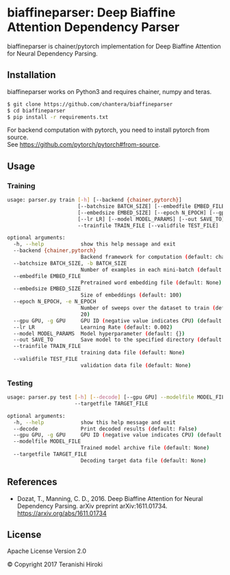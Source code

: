 # biaffineparser: Deep Biaffine Attention Dependency Parser

biaffineparser is chainer/pytorch implementation for Deep Biaffine Attention for Neural Dependency Parsing.

## Installation

biaffineparser works on Python3 and requires chainer, numpy and teras.

```sh
$ git clone https://github.com/chantera/biaffineparser
$ cd biaffineparser
$ pip install -r requirements.txt
```

For backend computation with pytorch, you need to install pytorch from source.  
See <https://github.com/pytorch/pytorch#from-source>.

## Usage

### Training

```sh
usage: parser.py train [-h] [--backend {chainer,pytorch}]
                       [--batchsize BATCH_SIZE] [--embedfile EMBED_FILE]
                       [--embedsize EMBED_SIZE] [--epoch N_EPOCH] [--gpu GPU]
                       [--lr LR] [--model MODEL_PARAMS] [--out SAVE_TO]
                       --trainfile TRAIN_FILE [--validfile TEST_FILE]

optional arguments:
  -h, --help            show this help message and exit
  --backend {chainer,pytorch}
                        Backend framework for computation (default: chainer)
  --batchsize BATCH_SIZE, -b BATCH_SIZE
                        Number of examples in each mini-batch (default: 32)
  --embedfile EMBED_FILE
                        Pretrained word embedding file (default: None)
  --embedsize EMBED_SIZE
                        Size of embeddings (default: 100)
  --epoch N_EPOCH, -e N_EPOCH
                        Number of sweeps over the dataset to train (default:
                        20)
  --gpu GPU, -g GPU     GPU ID (negative value indicates CPU) (default: -1)
  --lr LR               Learning Rate (default: 0.002)
  --model MODEL_PARAMS  Model hyperparameter (default: {})
  --out SAVE_TO         Save model to the specified directory (default: None)
  --trainfile TRAIN_FILE
                        training data file (default: None)
  --validfile TEST_FILE
                        validation data file (default: None)
```

### Testing

```sh
usage: parser.py test [-h] [--decode] [--gpu GPU] --modelfile MODEL_FILE
                      --targetfile TARGET_FILE

optional arguments:
  -h, --help            show this help message and exit
  --decode              Print decoded results (default: False)
  --gpu GPU, -g GPU     GPU ID (negative value indicates CPU) (default: -1)
  --modelfile MODEL_FILE
                        Trained model archive file (default: None)
  --targetfile TARGET_FILE
                        Decoding target data file (default: None)
```

## References

  - Dozat, T., Manning, C. D., 2016. Deep Biaffine Attention for Neural Dependency Parsing. arXiv preprint arXiv:1611.01734. <https://arxiv.org/abs/1611.01734>

License
----
Apache License Version 2.0

&copy; Copyright 2017 Teranishi Hiroki


